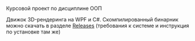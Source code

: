 Курсовой проект по дисциплине ООП

Движок 3D-рендеринга на WPF и C#.
Скомпилированный бинарник можно скачать в разделе [Releases](https://github.com/Endilll/oop-project/releases/latest) (требования к системе и инструкция по установке там же)